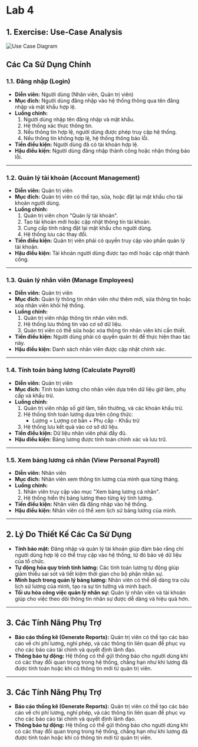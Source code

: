 # Lab 4

## 1. Exercise: Use-Case Analysis

![Use Case Diagram](https://www.planttext.com/api/plantuml/png/X50x3e904Etd51CgBRY0XK4BAZlZ0IRincpO3zaP89pDmYDv1HU2G8o9tRmtxpEPr-DPi52KrbdWslY68ZcaIaAyoc0rifYg1X0Z2Lp2tNZCyKniAYnjw04cBMOdF-2DTSoG61COPqXfoMuQyeBPP2v3T9DaGG2p6lFZoXvGUqbScnQUd4Ro2XjYxaDKk_tOQZeIlLGjpg-OZgnHe_1lqdhH9Yk5pGq7Z9fRAw3q3yk6_5m4XVPg_2ky0G00__y30000)

## Các Ca Sử Dụng Chính

### 1.1. **Đăng nhập (Login)**
- **Diễn viên:** Người dùng (Nhân viên, Quản trị viên)
- **Mục đích:** Người dùng đăng nhập vào hệ thống thông qua tên đăng nhập và mật khẩu hợp lệ.
- **Luồng chính:**
  1. Người dùng nhập tên đăng nhập và mật khẩu.
  2. Hệ thống xác thực thông tin.
  3. Nếu thông tin hợp lệ, người dùng được phép truy cập hệ thống.
  4. Nếu thông tin không hợp lệ, hệ thống thông báo lỗi.
- **Tiền điều kiện:** Người dùng đã có tài khoản hợp lệ.
- **Hậu điều kiện:** Người dùng đăng nhập thành công hoặc nhận thông báo lỗi.

---

### 1.2. **Quản lý tài khoản (Account Management)**
- **Diễn viên:** Quản trị viên
- **Mục đích:** Quản trị viên có thể tạo, sửa, hoặc đặt lại mật khẩu cho tài khoản người dùng.
- **Luồng chính:**
  1. Quản trị viên chọn "Quản lý tài khoản".
  2. Tạo tài khoản mới hoặc cập nhật thông tin tài khoản.
  3. Cung cấp tính năng đặt lại mật khẩu cho người dùng.
  4. Hệ thống lưu các thay đổi.
- **Tiền điều kiện:** Quản trị viên phải có quyền truy cập vào phần quản lý tài khoản.
- **Hậu điều kiện:** Tài khoản người dùng được tạo mới hoặc cập nhật thành công.

---

### 1.3. **Quản lý nhân viên (Manage Employees)**
- **Diễn viên:** Quản trị viên
- **Mục đích:** Quản lý thông tin nhân viên như thêm mới, sửa thông tin hoặc xóa nhân viên khỏi hệ thống.
- **Luồng chính:**
  1. Quản trị viên nhập thông tin nhân viên mới.
  2. Hệ thống lưu thông tin vào cơ sở dữ liệu.
  3. Quản trị viên có thể sửa hoặc xóa thông tin nhân viên khi cần thiết.
- **Tiền điều kiện:** Người dùng phải có quyền quản trị để thực hiện thao tác này.
- **Hậu điều kiện:** Danh sách nhân viên được cập nhật chính xác.

---

### 1.4. **Tính toán bảng lương (Calculate Payroll)**
- **Diễn viên:** Quản trị viên
- **Mục đích:** Tính toán lương cho nhân viên dựa trên dữ liệu giờ làm, phụ cấp và khấu trừ.
- **Luồng chính:**
  1. Quản trị viên nhập số giờ làm, tiền thưởng, và các khoản khấu trừ.
  2. Hệ thống tính toán lương dựa trên công thức:
     - Lương = Lương cơ bản + Phụ cấp - Khấu trừ
  3. Hệ thống lưu kết quả vào cơ sở dữ liệu.
- **Tiền điều kiện:** Dữ liệu nhân viên phải đầy đủ.
- **Hậu điều kiện:** Bảng lương được tính toán chính xác và lưu trữ.

---

### 1.5. **Xem bảng lương cá nhân (View Personal Payroll)**
- **Diễn viên:** Nhân viên
- **Mục đích:** Nhân viên xem thông tin lương của mình qua từng tháng.
- **Luồng chính:**
  1. Nhân viên truy cập vào mục "Xem bảng lương cá nhân".
  2. Hệ thống hiển thị bảng lương theo từng kỳ tính lương.
- **Tiền điều kiện:** Nhân viên đã đăng nhập vào hệ thống.
- **Hậu điều kiện:** Nhân viên có thể xem lịch sử bảng lương của mình.

---

## 2. Lý Do Thiết Kế Các Ca Sử Dụng

- **Tính bảo mật:** Đăng nhập và quản lý tài khoản giúp đảm bảo rằng chỉ người dùng hợp lệ có thể truy cập vào hệ thống, từ đó bảo vệ dữ liệu của tổ chức.
- **Tự động hóa quy trình tính lương:** Các tính toán lương tự động giúp giảm thiểu sai sót và tiết kiệm thời gian cho bộ phận nhân sự.
- **Minh bạch trong quản lý bảng lương:** Nhân viên có thể dễ dàng tra cứu lịch sử lương của mình, tạo ra sự tin tưởng và minh bạch.
- **Tối ưu hóa công việc quản lý nhân sự:** Quản lý nhân viên và tài khoản giúp cho việc theo dõi thông tin nhân sự được dễ dàng và hiệu quả hơn.

---

## 3. Các Tính Năng Phụ Trợ

- **Báo cáo thống kê (Generate Reports):** Quản trị viên có thể tạo các báo cáo về chi phí lương, nghỉ phép, và các thông tin liên quan để phục vụ cho các báo cáo tài chính và quyết định lãnh đạo.
- **Thông báo tự động:** Hệ thống có thể gửi thông báo cho người dùng khi có các thay đổi quan trọng trong hệ thống, chẳng hạn như khi lương đã được tính toán hoặc khi có thông tin mới từ quản trị viên.

---

## 3. Các Tính Năng Phụ Trợ

- **Báo cáo thống kê (Generate Reports):** Quản trị viên có thể tạo các báo cáo về chi phí lương, nghỉ phép, và các thông tin liên quan để phục vụ cho các báo cáo tài chính và quyết định lãnh đạo.
- **Thông báo tự động:** Hệ thống có thể gửi thông báo cho người dùng khi có các thay đổi quan trọng trong hệ thống, chẳng hạn như khi lương đã được tính toán hoặc khi có thông tin mới từ quản trị viên.
